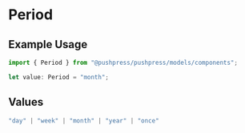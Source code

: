 # Period

## Example Usage

```typescript
import { Period } from "@pushpress/pushpress/models/components";

let value: Period = "month";
```

## Values

```typescript
"day" | "week" | "month" | "year" | "once"
```